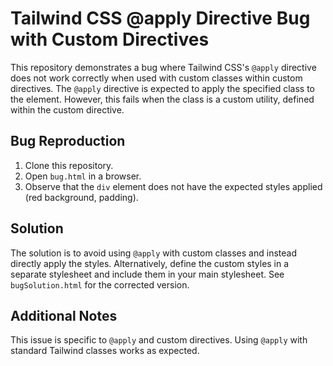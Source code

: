 # Tailwind CSS @apply Directive Bug with Custom Directives

This repository demonstrates a bug where Tailwind CSS's `@apply` directive does not work correctly when used with custom classes within custom directives.  The `@apply` directive is expected to apply the specified class to the element. However, this fails when the class is a custom utility, defined within the custom directive.

## Bug Reproduction

1. Clone this repository.
2. Open `bug.html` in a browser.
3. Observe that the `div` element does not have the expected styles applied (red background, padding).

## Solution

The solution is to avoid using `@apply` with custom classes and instead directly apply the styles. Alternatively, define the custom styles in a separate stylesheet and include them in your main stylesheet. See `bugSolution.html` for the corrected version.

## Additional Notes

This issue is specific to `@apply` and custom directives. Using `@apply` with standard Tailwind classes works as expected.